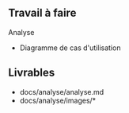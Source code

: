 ## Travail à faire

Analyse 

- Diagramme de cas d'utilisation

## Livrables
- docs/analyse/analyse.md
- docs/analyse/images/*
